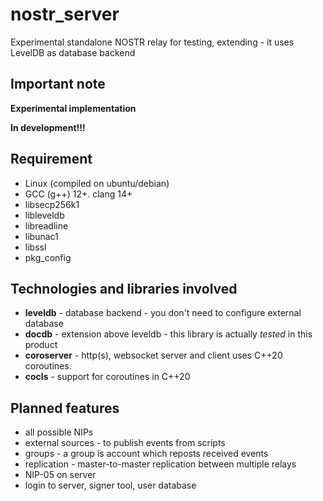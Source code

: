 # nostr_server
Experimental standalone NOSTR relay for testing, extending - it uses LevelDB as database backend


## Important note

**Experimental implementation**

**In development!!!**


## Requirement

* Linux (compiled on ubuntu/debian)
* GCC (g++) 12+. clang 14+
* libsecp256k1
* libleveldb
* libreadline
* libunac1
* libssl
* pkg_config

## Technologies and libraries involved

* **leveldb** - database backend - you don't need to configure external database
* **docdb** - extension above leveldb - this library is actually *tested* in this product
* **coroserver** - http(s), websocket server and client uses C++20 coroutines.
* **cocls** - support for coroutines in C++20

## Planned features 

* all possible NIPs
* external sources - to publish events from scripts
* groups - a group is account which reposts received events
* replication - master-to-master replication between multiple relays
* NIP-05 on server
* login to server, signer tool, user database
